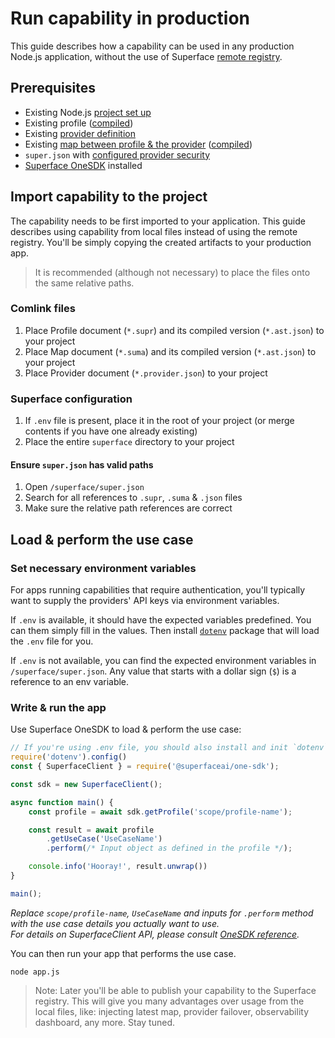 # Run capability in production

This guide describes how a capability can be used in any production Node.js application, without the use of Superface [remote registry](https://superface.ai/catalog).

## Prerequisites

- Existing Node.js [project set up](./setup-the-environment.md)
- Existing profile ([compiled](./run-and-test.md#compile-comlink-documents))
- Existing [provider definition](./add-new-provider.md)
- Existing [map between profile & the provider](./map-capability-to-provider.md) ([compiled](./run-and-test.md#compile-comlink-documents))
- `super.json` with [configured provider security](./run-and-test.md#configure-security)
- [Superface OneSDK](/reference/one-sdk-js) installed

## Import capability to the project

The capability needs to be first imported to your application. This guide describes using capability from local files instead of using the remote registry. You'll be simply copying the created artifacts to your production app.

> It is recommended (although not necessary) to place the files onto the same relative paths.

### Comlink files

1. Place Profile document (`*.supr`) and its compiled version (`*.ast.json`) to your project
2. Place Map document (`*.suma`) and its compiled version (`*.ast.json`) to your project
3. Place Provider document (`*.provider.json`) to your project

### Superface configuration

1. If `.env` file is present, place it in the root of your project (or merge contents if you have one already existing)
2. Place the entire `superface` directory to your project


#### Ensure `super.json` has valid paths

1. Open `/superface/super.json`
2. Search for all references to `.supr`, `.suma` & `.json` files
3. Make sure the relative path references are correct

## Load & perform the use case

### Set necessary environment variables

For apps running capabilities that require authentication, you'll typically want to supply the providers' API keys via environment variables.

If `.env` is available, it should have the expected variables predefined. You can them simply fill in the values. Then install [`dotenv`](https://www.npmjs.com/package/dotenv) package that will load the `.env` file for you. 

If `.env` is not available, you can find the expected environment variables in `/superface/super.json`. Any value that starts with a dollar sign (`$`) is a reference to an env variable.

### Write & run the app

Use Superface OneSDK to load & perform the use case:

```javascript title="app.js" {8,11,12}
// If you're using .env file, you should also install and init `dotenv` package
require('dotenv').config()
const { SuperfaceClient } = require('@superfaceai/one-sdk');

const sdk = new SuperfaceClient();

async function main() {
	const profile = await sdk.getProfile('scope/profile-name');

	const result = await profile
		.getUseCase('UseCaseName')
		.perform(/* Input object as defined in the profile */);

	console.info('Hooray!', result.unwrap())
}

main();

```

_Replace `scope/profile-name`, `UseCaseName` and inputs for `.perform` method with the use case details you actually want to use.<br />For details on SuperfaceClient API, please consult [OneSDK reference](/reference/one-sdk-js)._

You can then run your app that performs the use case.

```shell
node app.js
```

> Note: Later you'll be able to publish your capability to the Superface registry. This will give you many advantages over usage from the local files, like: injecting latest map, provider failover, observability dashboard, any more. Stay tuned.


